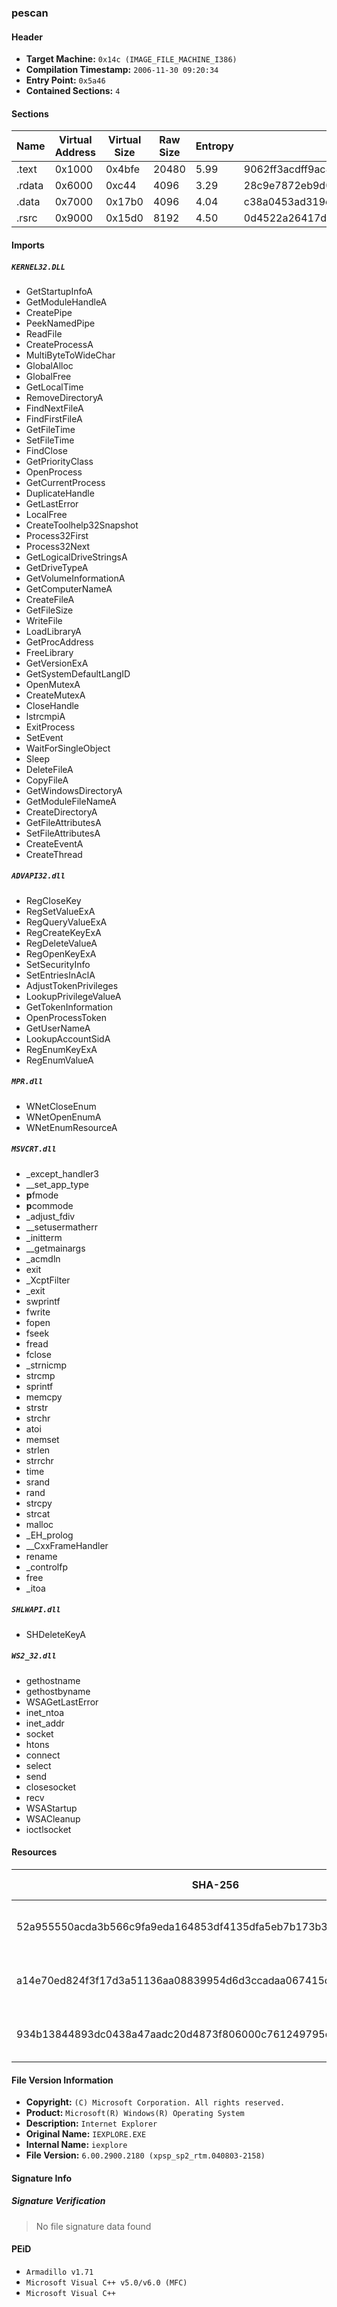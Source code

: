 ### pescan

#### Header

- **Target Machine:** `0x14c (IMAGE_FILE_MACHINE_I386)`
- **Compilation Timestamp:** `2006-11-30 09:20:34`
- **Entry Point:** `0x5a46`
- **Contained Sections:** `4`

#### Sections

| Name   | Virtual Address | Virtual Size | Raw Size | Entropy | MD5                              |
| ------ | --------------- | ------------ | -------- | ------- | -------------------------------- |
| .text  | 0x1000          | 0x4bfe       | 20480    | 5.99    | 9062ff3acdff9ac80cd9f97a0df42383 |
| .rdata | 0x6000          | 0xc44        | 4096     | 3.29    | 28c9e7872eb9d0a20a1d953382722735 |
| .data  | 0x7000          | 0x17b0       | 4096     | 4.04    | c38a0453ad319c9cd8b1760baf57a528 |
| .rsrc  | 0x9000          | 0x15d0       | 8192     | 4.50    | 0d4522a26417d45c33759d2a6375a55f |

#### Imports

##### `KERNEL32.DLL`

- GetStartupInfoA
- GetModuleHandleA
- CreatePipe
- PeekNamedPipe
- ReadFile
- CreateProcessA
- MultiByteToWideChar
- GlobalAlloc
- GlobalFree
- GetLocalTime
- RemoveDirectoryA
- FindNextFileA
- FindFirstFileA
- GetFileTime
- SetFileTime
- FindClose
- GetPriorityClass
- OpenProcess
- GetCurrentProcess
- DuplicateHandle
- GetLastError
- LocalFree
- CreateToolhelp32Snapshot
- Process32First
- Process32Next
- GetLogicalDriveStringsA
- GetDriveTypeA
- GetVolumeInformationA
- GetComputerNameA
- CreateFileA
- GetFileSize
- WriteFile
- LoadLibraryA
- GetProcAddress
- FreeLibrary
- GetVersionExA
- GetSystemDefaultLangID
- OpenMutexA
- CreateMutexA
- CloseHandle
- lstrcmpiA
- ExitProcess
- SetEvent
- WaitForSingleObject
- Sleep
- DeleteFileA
- CopyFileA
- GetWindowsDirectoryA
- GetModuleFileNameA
- CreateDirectoryA
- GetFileAttributesA
- SetFileAttributesA
- CreateEventA
- CreateThread

##### `ADVAPI32.dll`

- RegCloseKey
- RegSetValueExA
- RegQueryValueExA
- RegCreateKeyExA
- RegDeleteValueA
- RegOpenKeyExA
- SetSecurityInfo
- SetEntriesInAclA
- AdjustTokenPrivileges
- LookupPrivilegeValueA
- GetTokenInformation
- OpenProcessToken
- GetUserNameA
- LookupAccountSidA
- RegEnumKeyExA
- RegEnumValueA

##### `MPR.dll`

- WNetCloseEnum
- WNetOpenEnumA
- WNetEnumResourceA

##### `MSVCRT.dll`

- \_except_handler3
- \_\_set_app_type
- **p**fmode
- **p**commode
- \_adjust_fdiv
- \_\_setusermatherr
- \_initterm
- \_\_getmainargs
- \_acmdln
- exit
- \_XcptFilter
- \_exit
- swprintf
- fwrite
- fopen
- fseek
- fread
- fclose
- \_strnicmp
- strcmp
- sprintf
- memcpy
- strstr
- strchr
- atoi
- memset
- strlen
- strrchr
- time
- srand
- rand
- strcpy
- strcat
- malloc
- \_EH_prolog
- \_\_CxxFrameHandler
- rename
- \_controlfp
- free
- \_itoa

##### `SHLWAPI.dll`

- SHDeleteKeyA

##### `WS2_32.dll`

- gethostname
- gethostbyname
- WSAGetLastError
- inet_ntoa
- inet_addr
- socket
- htons
- connect
- select
- send
- closesocket
- recv
- WSAStartup
- WSACleanup
- ioctlsocket

#### Resources

| SHA-256                                                          | Size   | Entropy | File Type | Type          | Language                           |
| ---------------------------------------------------------------- | ------ | ------- | --------- | ------------- | ---------------------------------- |
| 52a955550acda3b566c9fa9eda164853df4135dfa5eb7b173b3c5453a12f85a3 | 0x10a8 | 6.52    | None      | RT_ICON       | Chinese-People's Republic of China |
| a14e70ed824f3f17d3a51136aa08839954d6d3ccadaa067415c7bfc08e6636b0 | 0x14   | 1.78    | None      | RT_GROUP_ICON | Chinese-People's Republic of China |
| 934b13844893dc0438a47aadc20d4873f806000c761249795c7f265ccca48bc9 | 0x41c  | 3.47    | None      | RT_VERSION    | Chinese-People's Republic of China |

#### File Version Information

- **Copyright:** `(C) Microsoft Corporation. All rights reserved.`
- **Product:** `Microsoft(R) Windows(R) Operating System`
- **Description:** `Internet Explorer`
- **Original Name:** `IEXPLORE.EXE`
- **Internal Name:** `iexplore`
- **File Version:** `6.00.2900.2180 (xpsp_sp2_rtm.040803-2158)`

#### Signature Info

##### Signature Verification

> No file signature data found

#### PEiD

- `Armadillo v1.71`
- `Microsoft Visual C++ v5.0/v6.0 (MFC)`
- `Microsoft Visual C++`
